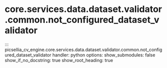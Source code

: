 # core.services.data.dataset.validator.common.not_configured_dataset_validator

::: picsellia_cv_engine.core.services.data.dataset.validator.common.not_configured_dataset_validator
    handler: python
    options:
        show_submodules: false
        show_if_no_docstring: true
        show_root_heading: true
